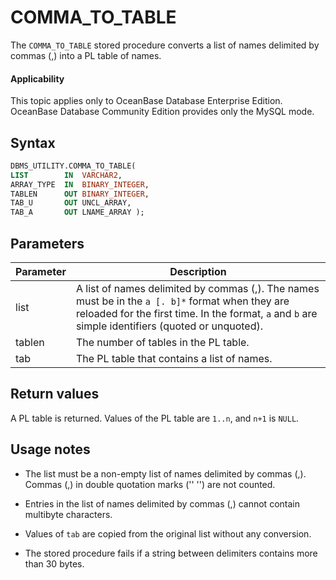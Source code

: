 COMMA_TO_TABLE
===================================

The `COMMA_TO_TABLE` stored procedure converts a list of names delimited by commas (,) into a PL table of names.

<main id="notice" >
    <h4>Applicability</h4>
    <p>This topic applies only to OceanBase Database Enterprise Edition. OceanBase Database Community Edition provides only the MySQL mode. </p>
  </main>

Syntax
-----------------------

```sql
DBMS_UTILITY.COMMA_TO_TABLE(
LIST        IN  VARCHAR2,
ARRAY_TYPE  IN  BINARY_INTEGER,
TABLEN      OUT BINARY_INTEGER,
TAB_U       OUT UNCL_ARRAY,
TAB_A       OUT LNAME_ARRAY );
```



Parameters
-------------------------



| Parameter | Description |
|--------|-----------------------------------------------------------------------------------------|
| list | A list of names delimited by commas (,). The names must be in the `a [. b]*` format when they are reloaded for the first time. In the format, `a` and `b` are simple identifiers (quoted or unquoted).  |
| tablen | The number of tables in the PL table.  |
| tab | The PL table that contains a list of names.  |



Return values
------------------------

A PL table is returned. Values of the PL table are `1..n`, and `n+1` is `NULL`.

Usage notes
-------------------------

* The list must be a non-empty list of names delimited by commas (,). Commas (,) in double quotation marks ('' '') are not counted.



* Entries in the list of names delimited by commas (,) cannot contain multibyte characters.



* Values of `tab` are copied from the original list without any conversion.



* The stored procedure fails if a string between delimiters contains more than 30 bytes.






